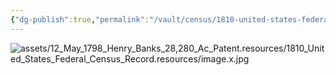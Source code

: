 ```yaml
---
{"dg-publish":true,"permalink":"/vault/census/1810-united-states-federal-census-record/","tags":["Thomas-Legg"]}
---
```


![assets/12_May_1798_Henry_Banks_28,280_Ac_Patent.resources/1810_United_States_Federal_Census_Record.resources/image.x.jpg](/img/user/assets/12_May_1798_Henry_Banks_28,280_Ac_Patent.resources/1810_United_States_Federal_Census_Record.resources/image.x.jpg)
